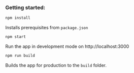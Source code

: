 ### Getting started:

```bash
npm install
```

Installs prerequisites from `package.json`



```bash
npm start
```

Run the app in development mode on http://localhost:3000



```bash
npm run build
```

Builds the app for production to the `build` folder.



